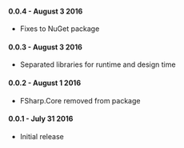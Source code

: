 #### 0.0.4 - August 3 2016
* Fixes to NuGet package

#### 0.0.3 - August 3 2016
* Separated libraries for runtime and design time

#### 0.0.2 - August 1 2016
* FSharp.Core removed from package

#### 0.0.1 - July 31 2016
* Initial release
